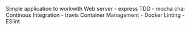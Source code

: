 Simple application to workwith 
    Web server - express
    TDD - mocha chai
    Continous Integration - travis
    Container Management - Docker
    Linting - ESlint
    